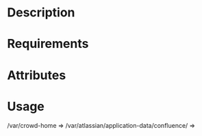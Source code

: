 Description
===========

Requirements
============

Attributes
==========

Usage
=====

/var/crowd-home => 
/var/atlassian/application-data/confluence/ => 